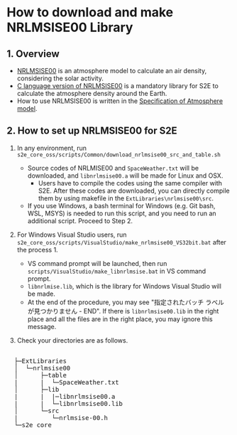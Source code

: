 # How to download and make NRLMSISE00 Library

## 1.  Overview
- [NRLMSISE00](https://agupubs.onlinelibrary.wiley.com/doi/full/10.1029/2002JA009430) is an atmosphere model to calculate an air density, considering the solar activity.
- [C language version of NRLMSISE00](https://ccmc.gsfc.nasa.gov/pub/modelweb/atmospheric/msis/nrlmsise00/nrlmsis00_c_version/) is a mandatory library for S2E to calculate the atmosphere density around the Earth.
- How to use NRLMSISE00 is written in the [Specification of Atmosphere model](../Specifications/Environment/Spec_Atmosphere.md).

## 2. How to set up NRLMSISE00 for S2E  
1. In any environment, run `s2e_core_oss/scripts/Common/download_nrlmsise00_src_and_table.sh`
   + Source codes of NRLMISE00 and `SpaceWeather.txt` will be downloaded, and `libnrlmsise00.a` will be made for Linux and OSX.
     + Users have to compile the codes using the same compiler with S2E. After these codes are downloaded, you can directly compile them by using makefile in the `ExtLibraries\nrlmsise00\src`.
   + If you use Windows, a bash terminal for Windows (e.g. Git bash, WSL, MSYS) is needed to run this script, and you need to run an additional script. Proceed to Step 2.

2. For Windows Visual Studio users, run `s2e_core_oss/scripts/VisualStudio/make_nrlmsise00_VS32bit.bat` after the process 1.
   + VS command prompt will be launched, then run `scripts/VisualStudio/make_libnrlmsise.bat` in VS command prompt.
   + `libnrlmise.lib`, which is the library for Windows Visual Studio will be made.
   + At the end of the procedure, you may see "指定されたバッチ ラベルが見つかりません - END". If there is `libnrlmsise00.lib` in the right place and all the files are in the right place, you may ignore this message.

3. Check your directories are as follows.
<pre>   
  ├─ExtLibraries  
  │  └─nrlmsise00
  │      ├─table 
  |      |  └─SpaceWeather.txt
  │      ├─lib
  |      |  |─libnrlmsise00.a
  |      |  └─libnrlmsise00.lib
  │      └─src
  |         └─nrlmsise-00.h
  └─s2e_core  
</pre>  
